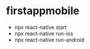 # firstappmobile
- npx react-native start
- npx react-native run-ios
- npx react-native run-android
